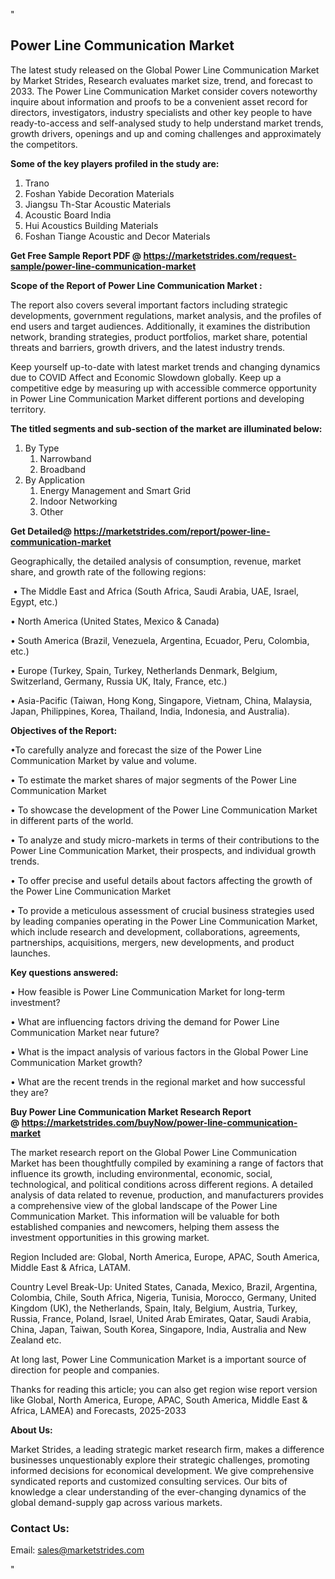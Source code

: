 <p>"</p>
<h2><strong>Power Line Communication Market</strong></h2>
<p>The latest study released on the Global Power Line Communication Market by Market Strides, Research evaluates market size, trend, and forecast to 2033. The Power Line Communication Market consider covers noteworthy inquire about information and proofs to be a convenient asset record for directors, investigators, industry specialists and other key people to have ready-to-access and self-analysed study to help understand market trends, growth drivers, openings and up and coming challenges and approximately the competitors.</p>
<p><strong> Some of the key players profiled in the study are: </strong></p>
<ol>
<li>Trano</li>
<li>Foshan Yabide Decoration Materials</li>
<li>Jiangsu Th-Star Acoustic Materials</li>
<li>Acoustic Board India</li>
<li>Hui Acoustics Building Materials</li>
<li>Foshan Tiange Acoustic and Decor Materials</li>
</ol>
<p><strong>Get Free Sample Report PDF @ <a href="https://marketstrides.com/request-sample/power-line-communication-market">https://marketstrides.com/request-sample/power-line-communication-market</a></strong></p>
<p><strong> Scope of the Report of Power Line Communication Market : </strong></p>
<p>The report also covers several important factors including strategic developments, government regulations, market analysis, and the profiles of end users and target audiences. Additionally, it examines the distribution network, branding strategies, product portfolios, market share, potential threats and barriers, growth drivers, and the latest industry trends.</p>
<p>Keep yourself up-to-date with latest market trends and changing dynamics due to COVID Affect and Economic Slowdown globally. Keep up a competitive edge by measuring up with accessible commerce opportunity in Power Line Communication Market different portions and developing territory.</p>
<p><strong> The titled segments and sub-section of the market are illuminated below: </strong></p>
<ol>
<li>By Type
<ol>
<li>Narrowband</li>
<li>Broadband</li>
</ol>
</li>
<li>By Application
<ol>
<li>Energy Management and Smart Grid</li>
<li>Indoor Networking</li>
<li>Other</li>
</ol>
</li>
</ol>
<p><strong>Get Detailed@ <a href="https://marketstrides.com/report/power-line-communication-market">https://marketstrides.com/report/power-line-communication-market</a></strong></p>
<p>Geographically, the detailed analysis of consumption, revenue, market share, and growth rate of the following regions:</p>
<p>&nbsp;&bull; The Middle East and Africa (South Africa, Saudi Arabia, UAE, Israel, Egypt, etc.)</p>
<p>&bull; North America (United States, Mexico &amp; Canada)</p>
<p>&bull; South America (Brazil, Venezuela, Argentina, Ecuador, Peru, Colombia, etc.)</p>
<p>&bull; Europe (Turkey, Spain, Turkey, Netherlands Denmark, Belgium, Switzerland, Germany, Russia UK, Italy, France, etc.)</p>
<p>&bull; Asia-Pacific (Taiwan, Hong Kong, Singapore, Vietnam, China, Malaysia, Japan, Philippines, Korea, Thailand, India, Indonesia, and Australia).</p>
<p><strong>Objectives of the Report: </strong></p>
<p>&bull;To carefully analyze and forecast the size of the Power Line Communication Market by value and volume.</p>
<p>&bull; To estimate the market shares of major segments of the Power Line Communication Market</p>
<p>&bull; To showcase the development of the Power Line Communication Market in different parts of the world.</p>
<p>&bull; To analyze and study micro-markets in terms of their contributions to the Power Line Communication Market, their prospects, and individual growth trends.</p>
<p>&bull; To offer precise and useful details about factors affecting the growth of the Power Line Communication Market</p>
<p>&bull; To provide a meticulous assessment of crucial business strategies used by leading companies operating in the Power Line Communication Market, which include research and development, collaborations, agreements, partnerships, acquisitions, mergers, new developments, and product launches.</p>
<p><strong>Key questions answered: </strong></p>
<p>&bull; How feasible is Power Line Communication Market for long-term investment?</p>
<p>&bull; What are influencing factors driving the demand for Power Line Communication Market near future?</p>
<p>&bull; What is the impact analysis of various factors in the Global Power Line Communication Market growth?</p>
<p>&bull; What are the recent trends in the regional market and how successful they are?</p>
<p><strong>Buy Power Line Communication Market Research Report @&nbsp;<a href="https://marketstrides.com/buyNow/power-line-communication-market">https://marketstrides.com/buyNow/power-line-communication-market</a></strong></p>
<p>The market research report on the Global Power Line Communication Market has been thoughtfully compiled by examining a range of factors that influence its growth, including environmental, economic, social, technological, and political conditions across different regions. A detailed analysis of data related to revenue, production, and manufacturers provides a comprehensive view of the global landscape of the Power Line Communication Market. This information will be valuable for both established companies and newcomers, helping them assess the investment opportunities in this growing market.</p>
<p>Region Included are: Global, North America, Europe, APAC, South America, Middle East &amp; Africa, LATAM.</p>
<p>Country Level Break-Up: United States, Canada, Mexico, Brazil, Argentina, Colombia, Chile, South Africa, Nigeria, Tunisia, Morocco, Germany, United Kingdom (UK), the Netherlands, Spain, Italy, Belgium, Austria, Turkey, Russia, France, Poland, Israel, United Arab Emirates, Qatar, Saudi Arabia, China, Japan, Taiwan, South Korea, Singapore, India, Australia and New Zealand etc.</p>
<p>At long last, Power Line Communication Market is a important source of direction for people and companies.</p>
<p>Thanks for reading this article; you can also get region wise report version like Global, North America, Europe, APAC, South America, Middle East &amp; Africa, LAMEA) and Forecasts, 2025-2033</p>
<p><strong>About Us: </strong></p>
<p>Market Strides, a leading strategic market research firm, makes a difference businesses unquestionably explore their strategic challenges, promoting informed decisions for economical development. We give comprehensive syndicated reports and customized consulting services. Our bits of knowledge a clear understanding of the ever-changing dynamics of the global demand-supply gap across various markets.</p>
<h3>Contact Us:</h3>
<p>Email: <a href="mailto:sales@marketstrides.com">sales@marketstrides.com</a></p>
<p>"</p>
